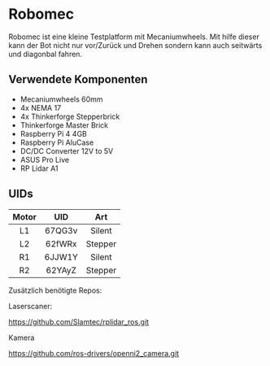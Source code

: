 # Robomec

Robomec ist eine kleine Testplatform mit Mecaniumwheels. Mit hilfe dieser kann der Bot nicht nur vor/Zurück und Drehen sondern kann auch seitwärts und diagonbal fahren.

## Verwendete Komponenten

- Mecaniumwheels 60mm
- 4x NEMA 17
- 4x Thinkerforge Stepperbrick
- Thinkerforge Master Brick
- Raspberry Pi 4 4GB
- Raspberry Pi AluCase
- DC/DC Converter 12V to 5V
- ASUS Pro Live
- RP Lidar A1

## UIDs


| Motor              |UID                  | Art                 |
|:------------------:|:-------------------:|:-------------------:|
| L1                 | 67QG3v              | Silent              |
| L2                 | 62fWRx              | Stepper             |
| R1                 | 6JJW1Y              | Silent              |
| R2                 | 62YAyZ              | Stepper             |



Zusätzlich benötigte Repos:

Laserscaner:

https://github.com/Slamtec/rplidar_ros.git


Kamera

https://github.com/ros-drivers/openni2_camera.git

